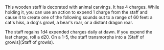 This wooden staff is decorated with animal carvings. It has 4 charges. While holding it, you can use an action to expend 1 charge from the staff and cause it to create one of the following sounds out to a range of 60 feet: a cat's hiss, a dog's growl, a bear's roar, or a distant dragon roar.

The staff regains 1d4 expended charges daily at dawn. If you expend the last charge, roll a d20. On a 1-5, the staff transmorphs into a [Staff of growls](Staff of growls).
